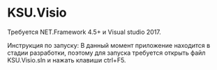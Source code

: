 # KSU.Visio
Требуется NET.Framework 4.5+ и Visual studio 2017.

Инструкция по запуску:
В данный момент приложение находится в стадии разработки, поэтому для запуска требуется открыть файл KSU.Visio.sln и нажать клавиши ctrl+F5.


